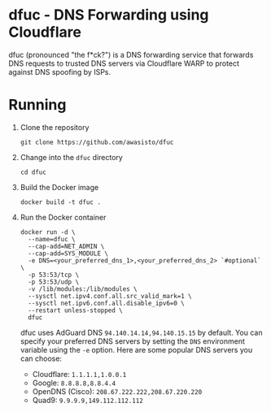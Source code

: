 dfuc - DNS Forwarding using Cloudflare
======================================

dfuc (pronounced "the f*ck?") is a DNS forwarding service that forwards DNS requests to trusted DNS servers via
Cloudflare WARP to protect against DNS spoofing by ISPs.

Running
=======

1. Clone the repository

   ```
   git clone https://github.com/awasisto/dfuc
   ```

2. Change into the `dfuc` directory

   ```
   cd dfuc
   ```

3. Build the Docker image

   ```
   docker build -t dfuc .
   ```

4. Run the Docker container

   ```
   docker run -d \
     --name=dfuc \
     --cap-add=NET_ADMIN \
     --cap-add=SYS_MODULE \
     -e DNS=<your_preferred_dns_1>,<your_preferred_dns_2> `#optional` \
     -p 53:53/tcp \
     -p 53:53/udp \
     -v /lib/modules:/lib/modules \
     --sysctl net.ipv4.conf.all.src_valid_mark=1 \
     --sysctl net.ipv6.conf.all.disable_ipv6=0 \
     --restart unless-stopped \
     dfuc
   ```

   dfuc uses AdGuard DNS `94.140.14.14,94.140.15.15` by default. You can specify your preferred DNS servers by setting
   the `DNS` environment variable using the `-e` option. Here are some popular DNS servers you can choose:
   - Cloudflare: `1.1.1.1,1.0.0.1`
   - Google: `8.8.8.8,8.8.4.4`
   - OpenDNS (Cisco): `208.67.222.222,208.67.220.220`
   - Quad9: `9.9.9.9,149.112.112.112`
